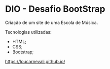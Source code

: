 # DIO - Desafio BootStrap 

Criação de um site de uma Escola de Música.

Tecnologias utilizadas:
* HTML;
* CSS;
* Bootstrap;

https://loucarnevali.github.io/
